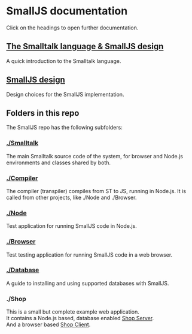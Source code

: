 # SmallJS documentation

Click on the headings to open further documentation.

## [The Smalltalk language & SmallJS design](Language.md)

A quick introduction to the Smalltalk language.

## [SmallJS design](Design.md)

Design choices for the SmallJS implementation.

## Folders in this repo

The SmallJS repo has the following subfolders:

### [./Smalltalk](../Smalltalk/Smalltalk.md)

The main Smalltalk source code of the system, for browser and Node.js environments and classes shared by both.

### [./Compiler](../Compiler/Compiler.md)

The compiler (transpiler) compiles from ST to JS, running in Node.js.
It is called from other projects, like ./Node and ./Browser.

### [./Node](../Node/Node.md)

Test application for running SmallJS code in Node.js.

### [./Browser](../Browser/Browser.md)

Test testing application for running SmallJS code in a web browser.

### [./Database](../Browser/README.md)

A guide to installing and using supported databases with SmallJS.

### ./Shop

This is a small but complete example web application.\
It contains a Node.js based, database enabled [Shop Server](../Shop/Server/ShopServer.md).\
And a browser based  [Shop Client](../Shop/Client/ShopClient.md).
